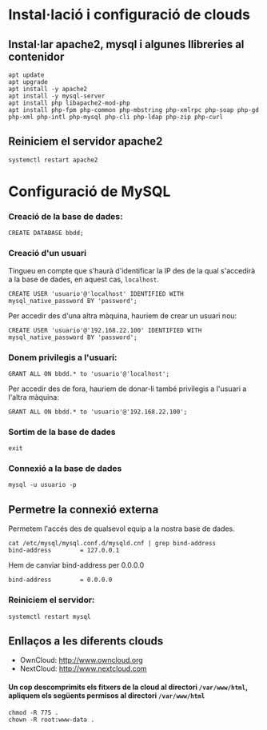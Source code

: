 # Instal·lació i configuració de clouds

## Instal·lar apache2, mysql i algunes llibreries al contenidor

```console
apt update
apt upgrade
apt install -y apache2
apt install -y mysql-server
apt install php libapache2-mod-php
apt install php-fpm php-common php-mbstring php-xmlrpc php-soap php-gd php-xml php-intl php-mysql php-cli php-ldap php-zip php-curl
```

## Reiniciem el servidor apache2
```console
systemctl restart apache2
```

# Configuració de MySQL

### Creació de la base de dades:
```console
CREATE DATABASE bbdd;
```

### Creació d'un usuari
Tingueu en compte que s'haurà d'identificar la IP des de la qual s'accedirà a la base de dades, en aquest cas, `localhost`.

```console
CREATE USER 'usuario'@'localhost' IDENTIFIED WITH mysql_native_password BY 'password';
```

Per accedir des d'una altra màquina, hauriem de crear un usuari nou:

```console
CREATE USER 'usuario'@'192.168.22.100' IDENTIFIED WITH mysql_native_password BY 'password';
```

### Donem privilegis a l'usuari:
```console
GRANT ALL ON bbdd.* to 'usuario'@'localhost';
```

Per accedir des de fora, hauriem de donar-li també privilegis a l'usuari a l'altra màquina:

```console
GRANT ALL ON bbdd.* to 'usuario'@'192.168.22.100';
```

### Sortim de la base de dades
```console
exit
```

### Connexió a la base de dades

```console
mysql -u usuario -p
```

## Permetre la connexió externa

Permetem l'accés des de qualsevol equip a la nostra base de dades.

```console
cat /etc/mysql/mysql.conf.d/mysqld.cnf | grep bind-address
bind-address        = 127.0.0.1
```

Hem de canviar bind-address per 0.0.0.0
```console
bind-address        = 0.0.0.0
```

### Reiniciem el servidor:
```console
systemctl restart mysql
```

## Enllaços a les diferents clouds
* OwnCloud: http://www.owncloud.org
* NextCloud: http://www.nextcloud.com



#### Un cop descomprimits els fitxers de la cloud al directori `/var/www/html`, apliquem els següents permisos al directori `/var/www/html`
```console
chmod -R 775 .
chown -R root:www-data .
```
